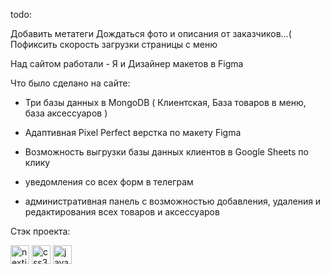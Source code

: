 todo: 

Добавить метатеги
Дождаться фото и описания от заказчиков...(
Пофиксить скорость загрузки страницы с меню

Над сайтом работали - Я и Дизайнер макетов в Figma

Что было сделано на сайте:

- Три базы данных в MongoDB ( Клиентская, База товаров в меню, база аксессуаров )

- Адаптивная Pixel Perfect верстка по макету Figma

- Возможность выгрузки базы данных клиентов в Google Sheets по клику

- уведомления со всех форм в телеграм

- административная панель с возможностью добавления, удаления и редактирования всех товаров и аксессуаров

Стэк проекта:

<div align="left">
<img src="https://cdn.jsdelivr.net/gh/devicons/devicon/icons/nextjs/nextjs-original.svg" height="30" alt="nextjs logo"  />
<img src="https://cdn.jsdelivr.net/gh/devicons/devicon/icons/css3/css3-original.svg" height="30" alt="css3 logo"  />
<img src="https://cdn.jsdelivr.net/gh/devicons/devicon/icons/javascript/javascript-original.svg" height="30" alt="javascript logo"  />
<div />
